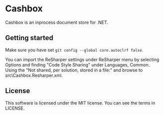 # Cashbox

Cashbox is an inprocess document store for .NET. 

## Getting started

Make sure you have set `git config --global core.autoclrf false`. 

You can import the ReSharper settings under ReSharper menu by selecting
Options and finding "Code Style Sharing" under Languages, Common. Using the
"Not shared, per solution, stored in a file:" and browse to 
src\Cashbox.Resharper.xml.

## License

This software is licensed under the MIT license. You can see the terms in 
LICENSE. 
